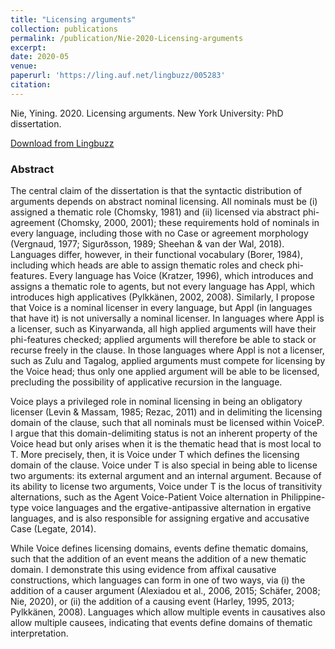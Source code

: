 ```yaml
---
title: "Licensing arguments"
collection: publications
permalink: /publication/Nie-2020-Licensing-arguments
excerpt:
date: 2020-05
venue: 
paperurl: 'https://ling.auf.net/lingbuzz/005283'
citation: 
---
```


Nie, Yining. 2020. Licensing arguments. New York University: PhD dissertation.

[Download from Lingbuzz](https://ling.auf.net/lingbuzz/005283)

### Abstract

The central claim of the dissertation is that the syntactic distribution of arguments depends on abstract nominal licensing. All nominals must be (i) assigned a thematic role (Chomsky, 1981) and (ii) licensed via abstract phi-agreement (Chomsky, 2000, 2001); these requirements hold of nominals in every language, including those with no Case or agreement morphology (Vergnaud, 1977; Sigurðsson, 1989; Sheehan & van der Wal, 2018). Languages differ, however, in their functional vocabulary (Borer, 1984), including which heads are able to assign thematic roles and check phi-features. Every language has Voice (Kratzer, 1996), which introduces and assigns a thematic role to agents, but not every language has Appl, which introduces high applicatives (Pylkkänen, 2002, 2008). Similarly, I propose that Voice is a nominal licenser in every language, but Appl (in languages that have it) is not universally a nominal licenser. In languages where Appl is a licenser, such as Kinyarwanda, all high applied arguments will have their phi-features checked; applied arguments will therefore be able to stack or recurse freely in the clause. In those languages where Appl is not a licenser, such as Zulu and Tagalog, applied arguments must compete for licensing by the Voice head; thus only one applied argument will be able to be licensed, precluding the possibility of applicative recursion in the language. 

Voice plays a privileged role in nominal licensing in being an obligatory licenser (Levin & Massam, 1985; Rezac, 2011) and in delimiting the licensing domain of the clause, such that all nominals must be licensed within VoiceP. I argue that this domain-delimiting status is not an inherent property of the Voice head but only arises when it is the thematic head that is most local to T. More precisely, then, it is Voice under T which defines the licensing domain of the clause. Voice under T is also special in being able to license two arguments: its external argument and an internal argument. Because of its ability to license two arguments, Voice under T is the locus of transitivity alternations, such as the Agent Voice-Patient Voice alternation in Philippine-type voice languages and the ergative-antipassive alternation in ergative languages, and is also responsible for assigning ergative and accusative Case (Legate, 2014). 

While Voice defines licensing domains, events define thematic domains, such that the addition of an event means the addition of a new thematic domain. I demonstrate this using evidence from affixal causative constructions, which languages can form in one of two ways, via (i) the addition of a causer argument (Alexiadou et al., 2006, 2015; Schäfer, 2008; Nie, 2020), or (ii) the addition of a causing event (Harley, 1995, 2013; Pylkkänen, 2008). Languages which allow multiple events in causatives also allow multiple causees, indicating that events define domains of thematic interpretation.
